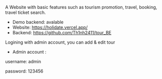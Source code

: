 A Website with basic features such as tourism promotion, travel, booking, travel ticket search.

* Demo backend: avalable
* Website: https://holidate.vercel.app/
* Backend: https://github.com/Th1nh2411/tour_BE

Logining with admin account, you can add & edit tour
* Admin account :

username: admin

password: 123456
